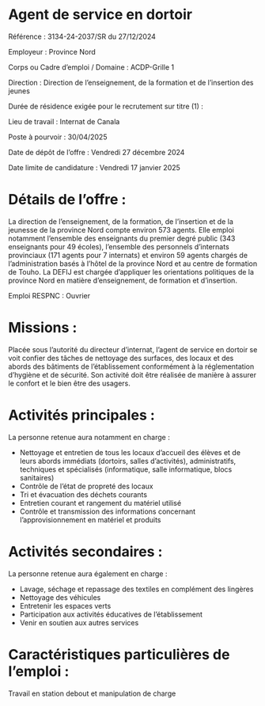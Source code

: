 # Agent de service en dortoir

Référence : 3134-24-2037/SR du 27/12/2024

Employeur : Province Nord

Corps ou Cadre d’emploi / Domaine : ACDP-Grille 1

Direction : Direction de l’enseignement, de la formation et de l’insertion des jeunes

Durée de résidence exigée pour le recrutement sur titre (1) :

Lieu de travail : Internat de Canala

Poste à pourvoir : 30/04/2025

Date de dépôt de l’offre : Vendredi 27 décembre 2024

Date limite de candidature : Vendredi 17 janvier 2025

# Détails de l’offre :

La direction de l’enseignement, de la formation, de l’insertion et de la jeunesse de la province Nord compte environ 573 agents. Elle emploi notamment l’ensemble des enseignants du premier degré public (343 enseignants pour 49 écoles), l’ensemble des personnels d’internats provinciaux (171 agents pour 7 internats) et environ 59 agents chargés de l’administration basés à l’hôtel de la province Nord et au centre de formation de Touho. La DEFIJ est chargée d’appliquer les orientations politiques de la province Nord en matière d’enseignement, de formation et d’insertion.

Emploi RESPNC : Ouvrier

# Missions :

Placée sous l’autorité du directeur d’internat, l’agent de service en dortoir se voit confier des tâches de nettoyage des surfaces, des locaux et des abords des bâtiments de l’établissement conformément à la réglementation d’hygiène et de sécurité. Son activité doit être réalisée de manière à assurer le confort et le bien être des usagers.

# Activités principales :

La personne retenue aura notamment en charge :

- Nettoyage et entretien de tous les locaux d’accueil des élèves et de leurs abords immédiats (dortoirs, salles d’activités), administratifs, techniques et spécialisés (informatique, salle informatique, blocs sanitaires)
- Contrôle de l’état de propreté des locaux
- Tri et évacuation des déchets courants
- Entretien courant et rangement du matériel utilisé
- Contrôle et transmission des informations concernant l’approvisionnement en matériel et produits

# Activités secondaires :

La personne retenue aura également en charge :

- Lavage, séchage et repassage des textiles en complément des lingères
- Nettoyage des véhicules
- Entretenir les espaces verts
- Participation aux activités éducatives de l’établissement
- Venir en soutien aux autres services

# Caractéristiques particulières de l’emploi :

Travail en station debout et manipulation de charge